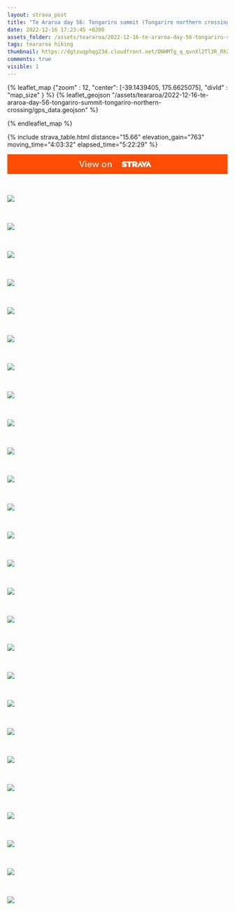 ```yaml
---
layout: strava_post
title: "Te Araroa day 56: Tongariro summit (Tongariro northern crossing)"
date: 2022-12-16 17:23:45 +0200
assets_folder: /assets/teararoa/2022-12-16-te-araroa-day-56-tongariro-summit-tongariro-northern-crossing
tags: teararoa hiking
thumbnail: https://dgtzuqphqg23d.cloudfront.net/DNHMTg_q_qvnXl2Tl3R_Rh2K3lezjYoQ6xPuqudclI8-1024x768.jpg
comments: true
visible: 1
---
```



{% leaflet_map {"zoom" : 12,
                  "center": [-39.1439405, 175.6625075],
                 "divId" : "map_size" } %}
    {% leaflet_geojson "/assets/teararoa/2022-12-16-te-araroa-day-56-tongariro-summit-tongariro-northern-crossing/gps_data.geojson" %}

{% endleaflet_map %}





{% include strava_table.html distance="15.66" elevation_gain="763" moving_time="4:03:32" elapsed_time="5:22:29" %}

[![](/assets/strava.jpg)](https://www.strava.com/activities/8268966550)


<br />

![](https://dgtzuqphqg23d.cloudfront.net/DNHMTg_q_qvnXl2Tl3R_Rh2K3lezjYoQ6xPuqudclI8-1024x768.jpg)


<br />

![](https://dgtzuqphqg23d.cloudfront.net/-CNBYUCRZgx4bjDoPUNM6eB__d1l6mUFbBuq4RryGas-1024x768.jpg)


<br />

![](https://dgtzuqphqg23d.cloudfront.net/V9y8eTkE5hZrG_k79sexuL5qlhVOMiFuTON8bIklqOQ-1024x768.jpg)


<br />

![](https://dgtzuqphqg23d.cloudfront.net/0jmFVzMvqRCuDBnFMOU7QaItfkdjfgmYgG9_O63YcNY-1024x768.jpg)


<br />

![](https://dgtzuqphqg23d.cloudfront.net/TgKS75oOMuyY9zt2s4sPkLxQev8rJiinz0yKiLq8Fqk-768x1024.jpg)


<br />

![](https://dgtzuqphqg23d.cloudfront.net/XlWTs9z7Li3iEqqqqCPaW5V7dbIjtbSANIF21z6in_0-1024x768.jpg)


<br />

![](https://dgtzuqphqg23d.cloudfront.net/hXT-pSVrxVZUVEuRgP5ThGsf1p8cD5PTHZ_c_DIUW_Y-1024x768.jpg)


<br />

![](https://dgtzuqphqg23d.cloudfront.net/QJMHOuOpQ3wXJQDjyvmQTfdXcFVmwAatgQcosuwE7u4-1024x768.jpg)


<br />

![](https://dgtzuqphqg23d.cloudfront.net/5dJSksAUOCs7PeKv6HCL-bmVQgz-ILg9QYpX07MhuEw-1024x768.jpg)


<br />

![](https://dgtzuqphqg23d.cloudfront.net/PQhssRGdmdoDlSHZhaWSeLoJ1YeevQ5FsV36ZyS8qIg-1024x308.jpg)


<br />

![](https://dgtzuqphqg23d.cloudfront.net/VYCrGR5hvtVT_X93pus98vAMTYUnwN7o5Q5jncOPnR0-1024x768.jpg)


<br />

![](https://dgtzuqphqg23d.cloudfront.net/uSrx9VgpvVVgp8DOCCCAONgPEg5kc5HL1UyMpkMwWqM-1024x768.jpg)


<br />

![](https://dgtzuqphqg23d.cloudfront.net/KrK_zOqXnH7Zg_CzdSulY9FdeJ-o04f2AajP7SOIczM-768x1024.jpg)


<br />

![](https://dgtzuqphqg23d.cloudfront.net/uO8Qol7j1a08poHNUnmQ1KUvlbZKFKZc-SHEL-6jp94-1024x768.jpg)


<br />

![](https://dgtzuqphqg23d.cloudfront.net/OrD6WnvzpUumKn8nLJicXj5QYwJs-tgdge01obx5G2Q-1024x768.jpg)


<br />

![](https://dgtzuqphqg23d.cloudfront.net/893Jvl_li3i_qTBbAPC6uzciP0ZQtvAVcFmAH_gY8yc-1024x768.jpg)


<br />

![](https://dgtzuqphqg23d.cloudfront.net/d7oPctRJd5vcAb1abv7uYY-eWLHxyHxrXnvb8dWGxB0-1024x768.jpg)


<br />

![](https://dgtzuqphqg23d.cloudfront.net/g5Lp2J9GIwFJIJUgqWTvvBvpWy7tNlnZ0QQ06ZzI2ag-1024x768.jpg)


<br />

![](https://dgtzuqphqg23d.cloudfront.net/tKfUJKZnc2qgT7ExsaYpai0ud-f5a1fJvumjiTK9EIs-1024x768.jpg)


<br />

![](https://dgtzuqphqg23d.cloudfront.net/NA5ZL3DYdRiTg0HEo-bxJcCdVLRAyFtAda9KfwBJFdg-1024x768.jpg)


<br />

![](https://dgtzuqphqg23d.cloudfront.net/bdrgAztD5S-fkK-Z5ifuuauL-WoifpYrXrLylKICTko-1024x768.jpg)


<br />

![](https://dgtzuqphqg23d.cloudfront.net/8NgAlcuLljjfPCQXzQmV_uu4hXkuRs0eIPeawkXqSAE-1024x768.jpg)


<br />

![](https://dgtzuqphqg23d.cloudfront.net/5LsGs24hDCbtdf1nXk9HJSlgp3P3nd5FS38fi9E8Qvk-1024x303.jpg)


<br />

![](https://dgtzuqphqg23d.cloudfront.net/uYKqSSMRIrm-20dUWpdcNxeHURJ_UZaOibBI95odF2I-1024x768.jpg)


<br />

![](https://dgtzuqphqg23d.cloudfront.net/taZNhj6zp0EVEYZmT2of61ygfnSQJHtnvTJ2cCaSBi4-1024x768.jpg)


<br />

![](https://dgtzuqphqg23d.cloudfront.net/3k9Lmeklvds5oTWWjaFkCK9cIWZ9_UHkti7jngSU_W8-768x1024.jpg)
